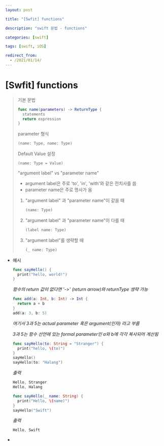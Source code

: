 ```yaml
---
layout: post

title: "[Swfit] functions"

description: "swift 문법 - functions"

categories: [swift]

tags: [swift, iOS]

redirect_from:
  - /2021/01/14/
---
```


# [Swfit] functions

> 기본 문법
>
> ```swift
> func name(parameters) -> ReturnType {
>   statements
>   return expression
> }
> ```
>
> 
>
> parameter 형식
>
> ```swift
> (name: Type, name: Type)
> ```
>
> 
>
> Default Value 설정
>
> ```swift
> (name: Type = Value)
> ```
>
> 
>
> "argument label" vs "parameter name"
>
> - argument label은 주로 'to', 'in', 'with'와 같은 전치사를 씀
> - parameter name은 주로 명사가 옴
>
> 1. "argument label" 과 "parameter name"이 같을 때
>
>    ```swift
>    (name: Type)
>    ```
>
> 2. "argument label" 과 "parameter name"이 다를 때
>
>    ```swift
>    (label name: Type)
>    ```
>
> 3. "argument label"를 생략할 때
>
>    ```swift
>    (_ name: Type)
>    ```
>
>    



- 예시

  ```swift
  func sayHello() {
    print("hello, world!")
  }
  ```

  *함수의 return 값이 없다면 '->' (return arrow)와 returnType 생략 가능*

  

  ```swift
  func add(a: Int, b: Int) -> Int {
    return a + b
  }
  add(a: 3, b: 5)
  ```

  *여기서 3과 5는 actual parameter 혹은 argument(인자) 라고 부름*

  *3과 5는 함수 선언에 있는 formal parameter인 a와 b에 각각 복사되어 계산됨*

  

  ```swift
  func sayHello(to: String = "Stranger") {
    print("hello, \(to)")
  }
  sayHello()
  sayHello(to: "Halang")
  ```

  *출력*

  ```swift
  Hello, Stranger
  Hello, Halang
  ```

  

  

  ```swift
  func sayHello(_ name: String) {
    print("Hello, \(name)")
  }
  sayHello("Swift")
  ```

  *출력*

  ```swift
  Hello, Swift
  ```

  



- 